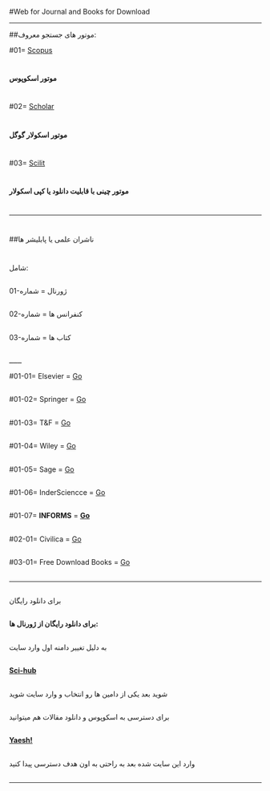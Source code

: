 #Web for Journal and Books for Download

--------------------------------

##موتور های جستجو معروف:

#01=  [Scopus](https://www2.scopus.com/home.uri)
#
**موتور اسکوپوس**
#
#02=  [Scholar](https://scholar.google.com/)
#
**موتور اسکولار گوگل**
#

#03=  [Scilit](https://www.scilit.net/)
#
**موتور چینی با قابلیت دانلود یا کپی اسکولار**
#
-------------------------------
#
##ناشران علمی یا پابلیشر ها
#
شامل:
##
 01-ژورنال =  شماره
##
 02-کنفرانس ها  = شماره
##
 03-کتاب ها  =  شماره
## 
 ــــــ
 
 #01-01= Elsevier = [Go](https://www.sciencedirect.com/)
 ##
 #01-02= Springer = [Go](https://www.springer.com/gp)
 ##
 #01-03= T&F = [Go](https://www.tandfonline.com/)
 ##
 #01-04= Wiley = [Go](https://www.wiley.com/en-ir)
 ##
 #01-05= Sage = [Go](https://journals.sagepub.com/)
 ##
 #01-06= InderSciencce = [Go](https://www.inderscience.com/)
 ##
 #01-07= **INFORMS** = **[Go](https://www.informs.org/Publications/INFORMS-Journals)**
 ##
 #02-01= Civilica = [Go](https://www.civilica.com/)
 ##
 #03-01= Free Download Books = [Go](https://b-ok.org/)
 ##
 --------------------------------
 ##
 برای دانلود رایگان 
 ##
 **برای دانلود رایگان از ژورنال ها:**
 ##
 به دلیل تغییر دامنه اول وارد سایت 
 ##
 **[Sci-hub](http://sci-hub.tech/)**
 ##
 شوید بعد یکی از دامین ها رو انتخاب و وارد سایت شوید
 ##
 برای دسترسی به اسکوپوس و دانلود مقالات هم میتوانید 
 ##
 **[Yaesh!](http://yabesh.ir/)**
 ##
 وارد این سایت شده بعد به راحتی به اون هدف دسترسی پیدا کنید
 ##
 
 ------------------------------
 
 
